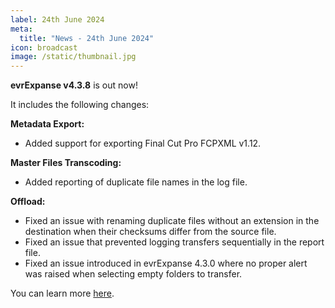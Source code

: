```yaml
---
label: 24th June 2024
meta:
  title: "News - 24th June 2024"
icon: broadcast
image: /static/thumbnail.jpg
---
```


**evrExpanse v4.3.8** is out now!

It includes the following changes:

**Metadata Export:**
- Added support for exporting Final Cut Pro FCPXML v1.12.

**Master Files Transcoding:**
- Added reporting of duplicate file names in the log file.

**Offload:**
- Fixed an issue with renaming duplicate files without an extension in the destination when their checksums differ from the source file.
- Fixed an issue that prevented logging transfers sequentially in the report file.
- Fixed an issue introduced in evrExpanse 4.3.0 where no proper alert was raised when selecting empty folders to transfer.

You can learn more [here](https://www.evrapp.cloud/evrexpanse).